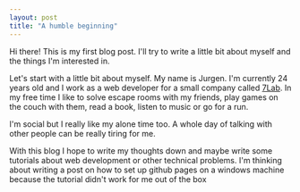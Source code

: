 ```yaml
---
layout: post
title: "A humble beginning"
---
```

Hi there! This is my first blog post. I'll try to write a little bit about myself and the things I'm interested in.

Let's start with a little bit about myself. My name is Jurgen. I'm currently 24 years old and I work as a web developer for a small company called [7Lab](https://7lab.nl). In my free time I like to solve escape rooms with my friends, play games on the couch with them, read a book, listen to music or go for a run.

I'm social but I really like my alone time too. A whole day of talking with other people can be really tiring for me.

With this blog I hope to write my thoughts down and maybe write some tutorials about web development or other technical problems. I'm thinking about writing a post on how to set up github pages on a windows machine because the tutorial didn't work for me out of the box